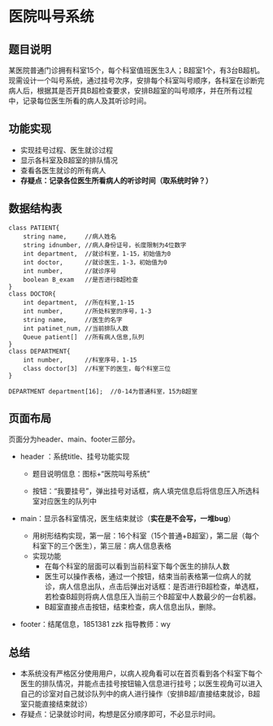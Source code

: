 # 医院叫号系统
## 题目说明
某医院普通门诊拥有科室15个，每个科室值班医生3人；B超室1个，有3台B超机。现需设计一个叫号系统，通过挂号次序，安排每个科室叫号顺序，各科室在诊断完病人后，根据其是否开具B超检查要求，安排B超室的叫号顺序，并在所有过程中，记录每位医生所看的病人及其听诊时间。

## 功能实现
- 实现挂号过程、医生就诊过程
- 显示各科室及B超室的排队情况
- 查看各医生就诊的所有病人
- **存疑点：记录各位医生所看病人的听诊时间（取系统时钟？）**

## 数据结构表
```
class PATIENT{
    string name,     //病人姓名
    string idnumber, //病人身份证号，长度限制为4位数字
    int department,  //就诊科室，1-15，初始值为0
    int doctor,      //就诊医生，1-3，初始值为0
    int number,      //就诊序号
    boolean B_exam   //是否进行B超检查
}
class DOCTOR{
    int department,  //所在科室,1-15
    int number,      //所处科室的序号，1-3
    string name,     //医生的名字
    int patinet_num, //当前排队人数
    Queue patient[]  //所有病人信息,队列
}
class DEPARTMENT{
    int number,      //科室序号，1-15
    class doctor[3]  //科室下的医生，每个科室三位      
}

DEPARTMENT department[16];  //0-14为普通科室，15为B超室

```
## 页面布局
页面分为header、main、footer三部分。
- header ：系统title、挂号功能实现

  - 题目说明信息：图标+“医院叫号系统”

  - 按钮：“我要挂号”，弹出挂号对话框，病人填完信息后将信息压入所选科室对应医生的队列中

- main：显示各科室情况，医生结束就诊（**实在是不会写，一堆bug**）

  - 用树形结构实现，第一层：16个科室（15个普通+B超室），第二层（每个科室下的三个医生），第三层：病人信息表格
  - 实现功能
    - 在每个科室的层面可以看到当前科室下每个医生的排队人数
    - 医生可以操作表格，通过一个按钮，结束当前表格第一位病人的就诊，病人信息出队，点击后弹出对话框：是否进行B超检查，单选框，若检查B超则将病人信息压入当前三个B超室中人数最少的一台机器。
    - B超室直接点击按钮，结束检查，病人信息出队，删除。

- footer：结尾信息，1851381 zzk 指导教师：wy

## 总结

- 本系统没有严格区分使用用户，以病人视角看可以在首页看到各个科室下每个医生的排队情况，并能点击挂号按钮输入信息进行挂号；以医生视角可以进入自己的诊室对自己就诊队列中的病人进行操作（安排B超/直接结束就诊，B超室只能直接结束就诊）
- 存疑点：记录就诊时间，构想是区分顺序即可，不必显示时间。